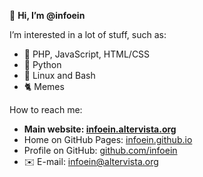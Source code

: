 👋 **Hi, I’m @infoein**

I’m interested in a lot of stuff, such as:
- 📝 PHP, JavaScript, HTML/CSS
- 🐍 Python
- 🐧 Linux and Bash
- 🐈 Memes

How to reach me:
- **Main website: [infoein.altervista.org](https://infoein.altervista.org)**
- Home on GitHub Pages: [infoein.github.io](https://infoein.github.io)
- Profile on GitHub: [github.com/infoein](https://github.com/infoein)
- ✉️ E-mail: [infoein@altervista.org](mailto:infoein@altervista.org)


<!---
infoein/infoein is a ✨ special ✨ repository because its `README.md` (this file) appears on your GitHub profile.
You can click the Preview link to take a look at your changes.
--->

